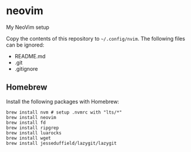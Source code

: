 # neovim

My NeoVim setup

Copy the contents of this repository to `~/.config/nvim`.
The following files can be ignored:

- README.md
- .git
- .gitignore

## Homebrew

Install the following packages with Homebrew:

```shell
brew install nvm # setup .nvmrc with "lts/*"
brew install neovim
brew install fd
brew install ripgrep
brew install luarocks
brew install wget
brew install jesseduffield/lazygit/lazygit
```
